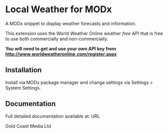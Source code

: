 Local Weather for MODx
======================

A MODx snippet to display weather forecasts and information.

This extension uses the World Weather Online weather *free* API that is free to use
both commercially and non-commercially.

**You will need to get and use your own API key from http://www.worldweatheronline.com/register.aspx**

Installation
-----------
Install via MODx package manager and change settings via Settings > System Settings.

Documentation
------------
Full detailed documentation available at:
URL

Gold Coast Media Ltd
